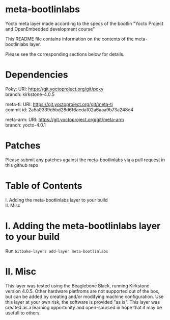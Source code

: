 
# meta-bootlinlabs
Yocto meta layer made according to the specs of the bootlin "Yocto Project and OpenEmbedded development course"

This README file contains information on the contents of the meta-bootlinlabs layer.

Please see the corresponding sections below for details.

Dependencies
============

Poky:
  URI: https://git.yoctoproject.org/git/poky \
  branch: kirkstone-4.0.5

meta-ti:
  URI: https://git.yoctoproject.org/git/meta-ti \
  commit id: 2a5a0339d5bd28d6f6aedaf02a6aaa9b73a248e4
  
meta-arm:
  URI: https://git.yoctoproject.org/git/meta-arm \
  branch: yocto-4.0.1

Patches
=======

Please submit any patches against the meta-bootlinlabs via a pull request in this github repo

Table of Contents
=================

  I. Adding the meta-bootlinlabs layer to your build\
 II. Misc


I. Adding the meta-bootlinlabs layer to your build
=================================================

Run `bitbake-layers add-layer meta-bootlinlabs`


II. Misc
========

This layer was tested using the Beaglebone Black, running Kirkstone version 4.0.5. Other hardware platfroms are not supported out of the box, but can be added by creating and/or modifying machine configuration. Use this layer at your own risk, the software is provided "as is". This layer was created as a learning opportunity and open-sourced in hope that it may be usefull to others.
